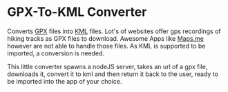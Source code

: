 # GPX-To-KML Converter

Converts [GPX](https://en.wikipedia.org/wiki/GPS_Exchange_Format) files into [KML](https://en.wikipedia.org/wiki/Keyhole_Markup_Language) files. Lot's of websites offer gps recordings of hiking tracks as GPX files to download. Awesome Apps like [Maps.me](https://maps.me/) however are not able to handle those files. As KML is supported to be imported, a conversion is needed.

This little converter spawns a nodeJS server, takes an url of a gpx file, downloads it, convert it to kml and then return it back to the user, ready to be imported into the app of your choice.
